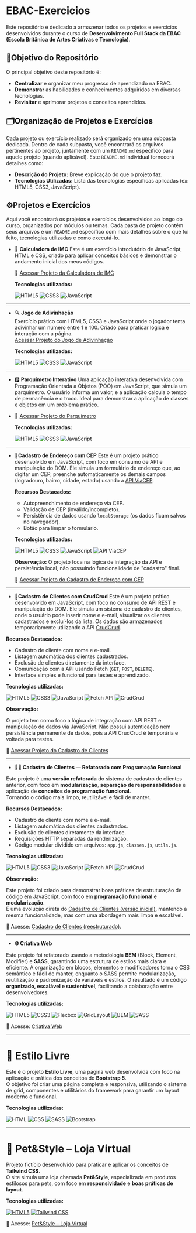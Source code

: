 # EBAC-Exercicios
Este repositório é dedicado a armazenar todos os projetos e exercícios desenvolvidos durante o curso de **Desenvolvimento Full Stack da EBAC (Escola Britânica de Artes Criativas e Tecnologia)**.

## 🎯Objetivo do Repositório
O principal objetivo deste repositório é:
* **Centralizar** e organizar meu progresso de aprendizado na EBAC.
* **Demonstrar** as habilidades e conhecimentos adquiridos em diversas tecnologias.
* **Revisitar** e aprimorar projetos e conceitos aprendidos.

## 🗂️Organização de Projetos e Exercícios

Cada projeto ou exercício realizado será organizado em uma subpasta dedicada. Dentro de cada subpasta, você encontrará os arquivos pertinentes ao projeto, juntamente com um `README.md` específico para aquele projeto (quando aplicável). Este `README.md` individual fornecerá detalhes como:

* **Descrição do Projeto:** Breve explicação do que o projeto faz.
* **Tecnologias Utilizadas:** Lista das tecnologias específicas aplicadas (ex: HTML5, CSS3, JavaScript).


## ⚙️Projetos e Exercícios

Aqui você encontrará os projetos e exercícios desenvolvidos ao longo do curso, organizados por módulos ou temas. Cada pasta de projeto contém seus arquivos e um `README.md` específico com mais detalhes sobre o que foi feito, tecnologias utilizadas e como executá-lo.

* &#128210; **Calculadora de IMC**
    Este é um exercício introdutório de JavaScript, HTML e CSS, criado para aplicar conceitos básicos e demonstrar o andamento inicial dos meus códigos.
  
   🔗 [Acessar Projeto da Calculadora de IMC](Modulo-JavaScript-Basico/CalculadoraIMC/)

  **Tecnologias utilizadas:**
  
  ![HTML5](https://img.shields.io/badge/HTML5-E34F26?style=for-the-badge&logo=html5&logoColor=white)
  ![CSS3](https://img.shields.io/badge/CSS3-1572B6?style=for-the-badge&logo=css3&logoColor=white)
  ![JavaScript](https://img.shields.io/badge/JavaScript-F7DF1E?style=for-the-badge&logo=javascript&logoColor=black)

---
- 🔍 **Jogo de Adivinhação**  
  Exercício prático com HTML5, CSS3 e JavaScript onde o jogador tenta adivinhar um número entre 1 e 100. Criado para praticar lógica e interação com a página.  
  [Acessar Projeto do Jogo de Adivinhação](https://github.com/Raylunaris/EBAC-Projetos-Exerc-cios/tree/main/Jogo%20de%20Adivinhacao)

   **Tecnologias utilizadas:**
  
  ![HTML5](https://img.shields.io/badge/HTML5-E34F26?style=for-the-badge&logo=html5&logoColor=white)
  ![CSS3](https://img.shields.io/badge/CSS3-1572B6?style=for-the-badge&logo=css3&logoColor=white)
  ![JavaScript](https://img.shields.io/badge/JavaScript-F7DF1E?style=for-the-badge&logo=javascript&logoColor=black)
---  
* 🅿️ **Parquímetro Interativo** Uma aplicação interativa desenvolvida com Programação Orientada a Objetos (POO) em JavaScript, que simula um parquímetro. O usuário informa um valor, e a aplicação calcula o tempo de permanência e o troco. Ideal para demonstrar a aplicação de classes e objetos em um problema prático.
* 
  🔗 [Acessar Projeto do Parquímetro](https://github.com/Raylunaris/EBAC-Projetos-Exerc-cios/tree/main/Parquimetro)

  **Tecnologias utilizadas:**
  
  ![HTML5](https://img.shields.io/badge/HTML5-E34F26?style=for-the-badge&logo=html5&logoColor=white)
  ![CSS3](https://img.shields.io/badge/CSS3-1572B6?style=for-the-badge&logo=css3&logoColor=white)
  ![JavaScript](https://img.shields.io/badge/JavaScript-F7DF1E?style=for-the-badge&logo=javascript&logoColor=black)
---
 * **👤Cadastro de Endereço com CEP**
    Este é um projeto prático desenvolvido em JavaScript, com foco em consumo de API e manipulação do DOM. Ele simula um formulário de endereço que, ao digitar um CEP, preenche automaticamente os demais campos (logradouro, bairro, cidade, estado) usando a [API ViaCEP](https://viacep.com.br/).
    
    **Recursos Destacados:**
    * Autopreenchimento de endereço via CEP.
    * Validação de CEP (inválido/incompleto).
    * Persistência de dados usando `localStorage` (os dados ficam salvos no navegador).
    * Botão para limpar o formulário.
    
   **Tecnologias utilizadas:**
      
    ![HTML5](https://img.shields.io/badge/HTML5-E34F26?style=for-the-badge&logo=html5&logoColor=white)
    ![CSS3](https://img.shields.io/badge/CSS3-1572B6?style=for-the-badge&logo=css3&logoColor=white)
    ![JavaScript](https://img.shields.io/badge/JavaScript-F7DF1E?style=for-the-badge&logo=javascript&logoColor=black)
    ![API ViaCEP](https://img.shields.io/badge/API_ViaCEP-darkblue?style=for-the-badge&logo=data%3Aimage%2Fsvg%2Bxml%3Bbase64%2CPHN2ZyB2aWV3Qm94PSIwIDAgMjQgMjQiIHhtbG5zPSJodHRwOi8vd3d3LnczLm9yZy8yMDAwL3N2ZyI%2BPHBhdGggZD0iTTEyIDJjNS41MjMgMCAxMCA0LjQ3NyAxMCAxMHMtNC40NzcgMTAtMTAgMTAtMTAtNC40NzctMTAtMTBjMC01LjUyMyA0LjQ3Ny0xMCAxMC0xMFptMCAyYy00LjQxOCAwLTggMy41ODItOCA4czMuNTgyIDggOCA4IDgtMy41ODIgOC04LTMuNTgyLTgtOC04em0wIDJjMi4yMDkgMCA0IDEuNzkgNCA0cy0xLjc5IDQtNCA0LTQtMS43OS00LTRzMS43OS00IDQtNHoiIGZpbGw9IiNGRkZGRkYiLz48L3N2Zz4%3D&logoColor=white)
    
    **Observação:** O projeto foca na lógica de integração da API e persistência local, não possuindo funcionalidade de "cadastro" final.
    
   🔗 [Acessar Projeto do Cadastro de Endereço com CEP](https://github.com/Raylunaris/EBAC-Projetos-Exerc-cios/tree/main/cadastro%20CEP)

---
* **👥Cadastro de Clientes com CrudCrud**
    Este é um projeto prático desenvolvido em JavaScript, com foco no consumo de API REST e manipulação do DOM. Ele simula um sistema de cadastro de clientes, onde o usuário pode inserir nome e e-mail, visualizar     os clientes cadastrados e excluí-los da lista. Os dados são armazenados temporariamente utilizando a API [CrudCrud](https://crudcrud.com/).

**Recursos Destacados:**

* Cadastro de cliente com nome e e-mail.
* Listagem automática dos clientes cadastrados.
* Exclusão de clientes diretamente da interface.
* Comunicação com a API usando Fetch (`GET`, `POST`, `DELETE`).
* Interface simples e funcional para testes e aprendizado.

**Tecnologias utilizadas:**

![HTML5](https://img.shields.io/badge/HTML5-E34F26?style=for-the-badge&logo=html5&logoColor=white)
![CSS3](https://img.shields.io/badge/CSS3-1572B6?style=for-the-badge&logo=css3&logoColor=white)
![JavaScript](https://img.shields.io/badge/JavaScript-F7DF1E?style=for-the-badge&logo=javascript&logoColor=black)
![Fetch API](https://img.shields.io/badge/Fetch%20API-0A66C2?style=for-the-badge&logo=javascript&logoColor=white)
![CrudCrud](https://img.shields.io/badge/CrudCrud-6A1B9A?style=for-the-badge&logo=api&logoColor=white)

**Observação:**  

O projeto tem como foco a lógica de integração com API REST e manipulação de dados via JavaScript. Não possui autenticação nem persistência permanente de dados, pois a API CrudCrud é temporária e voltada para testes.

🔗 [Acessar Projeto do Cadastro de Clientes](https://github.com/Raylunaris/EBAC-Projetos-Exerc-cios/tree/main/Cadastro%20de%20Clientes)

---

* **🧑‍💼 Cadastro de Clientes — Refatorado com Programação Funcional**

Este projeto é uma **versão refatorada** do sistema de cadastro de clientes anterior, com foco em **modularização**, **separação de responsabilidades** e aplicação de **conceitos de programação funcional**.  
Tornando o código mais limpo, reutilizável e fácil de manter.

**Recursos Destacados:**

* Cadastro de cliente com nome e e-mail.
* Listagem automática dos clientes cadastrados.
* Exclusão de clientes diretamente da interface.
* Requisições HTTP separadas da renderização.
* Código modular dividido em arquivos: `app.js`, `classes.js`, `utils.js`.

**Tecnologias utilizadas:**

![HTML5](https://img.shields.io/badge/HTML5-E34F26?style=for-the-badge&logo=html5&logoColor=white)
![CSS3](https://img.shields.io/badge/CSS3-1572B6?style=for-the-badge&logo=css3&logoColor=white)
![JavaScript](https://img.shields.io/badge/JavaScript-F7DF1E?style=for-the-badge&logo=javascript&logoColor=black)
![Fetch API](https://img.shields.io/badge/Fetch%20API-323330?style=for-the-badge&logo=javascript&logoColor=white)
![CrudCrud](https://img.shields.io/badge/CrudCrud-6A1B9A?style=for-the-badge&logo=crudcrud&logoColor=white)

**Observação:** 

Este projeto foi criado para demonstrar boas práticas de estruturação de código em JavaScript, com foco em **programação funcional** e **modularização**.  
É uma evolução direta do [Cadastro de Clientes (versão inicial)](https://github.com/Raylunaris/EBAC-Projetos-Exerc-cios/tree/main/Cadastro%20de%20Clientes), mantendo a mesma funcionalidade, mas com uma abordagem mais limpa e escalável.

🔗 Acesse: [Cadastro de Clientes (reestruturado)](https://github.com/Raylunaris/EBAC-Projetos-Exerc-cios/tree/main/Cadastro%20de%20Clientes(reestruturado)).

---

* **🌐 Criativa Web**

Este projeto foi refatorado usando a metodologia **BEM** (Block, Element, Modifier) e **SASS**, garantindo uma estrutura de estilos mais clara e eficiente. 
A organização em blocos, elementos e modificadores torna o CSS semântico e fácil de manter, enquanto o SASS permite modularização, reutilização e padronização de variáveis e estilos. 
O resultado é um código **organizado, escalável e sustentável**, facilitando a colaboração entre desenvolvedores.

**Tecnologias utilizadas:**

![HTML5](https://img.shields.io/badge/HTML5-E34F26?style=for-the-badge&logo=html5&logoColor=fff) ![CSS3](https://img.shields.io/badge/CSS3-1572B6?style=for-the-badge&logo=css3&logoColor=fff)  ![Flexbox](https://img.shields.io/badge/Flexbox-000000?style=for-the-badge&logo=csswizardry&logoColor=fff) ![GridLayout](https://img.shields.io/badge/CSS%20Grid-663399?style=for-the-badge&logo=css3&logoColor=fff) ![BEM](https://img.shields.io/badge/Metodologia-BEM-4B8BBE?style=for-the-badge&logo=css3&logoColor=white) ![SASS](https://img.shields.io/badge/SASS-CC6699?style=for-the-badge&logo=sass&logoColor=white)

🔗 Acesse: [Criativa Web](https://github.com/Raylunaris/EBAC-Projetos-Exerc-cios/blob/main/Criativa%20Web/README.md)

---

# 💈 Estilo Livre

Este é o projeto **Estilo Livre**, uma página web desenvolvida com foco na aplicação e prática dos conceitos do **Bootstrap 5**.  
O objetivo foi criar uma página completa e responsiva, utilizando o sistema de grid, componentes e utilitários do framework para garantir um layout moderno e funcional.

**Tecnologias utilizadas:**

![HTML](https://img.shields.io/badge/HTML5-E34F26?style=for-the-badge&logo=html5&logoColor=white)
![CSS](https://img.shields.io/badge/CSS3-1572B6?style=for-the-badge&logo=css3&logoColor=white)
![SASS](https://img.shields.io/badge/Sass-CC6699?style=for-the-badge&logo=sass&logoColor=white)
![Bootstrap](https://img.shields.io/badge/Bootstrap-7952B3?style=for-the-badge&logo=bootstrap&logoColor=white)

---

# 🐾 Pet&Style – Loja Virtual  
 
Projeto fictício desenvolvido para praticar e aplicar os conceitos de **Tailwind CSS**.  
O site simula uma loja chamada **Pet&Style**, especializada em produtos estilosos para pets, com foco em **responsividade** e **boas práticas de layout**.

**Tecnologias utilizadas:**

[![HTML5](https://img.shields.io/badge/HTML5-E34F26?style=for-the-badge&logo=html5&logoColor=white)](https://developer.mozilla.org/en-US/docs/Web/HTML)  [![Tailwind CSS](https://img.shields.io/badge/TailwindCSS-38B2AC?style=for-the-badge&logo=tailwind-css&logoColor=white)](https://tailwindcss.com/)  

🔗 Acesse: [Pet&Style – Loja Virtual](https://github.com/ItsRAYKA/EBAC-Projetos-Exerc-cios/tree/main/petstyle-loja-virtual)  




